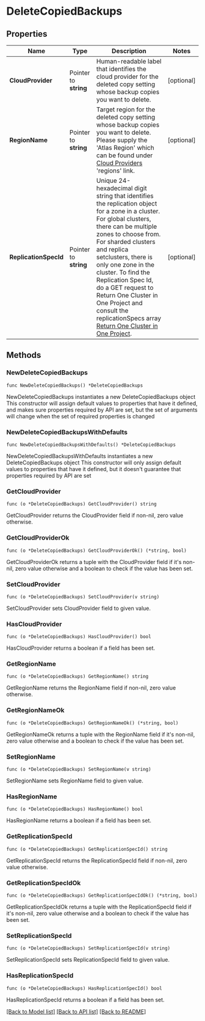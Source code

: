 # DeleteCopiedBackups

## Properties

Name | Type | Description | Notes
------------ | ------------- | ------------- | -------------
**CloudProvider** | Pointer to **string** | Human-readable label that identifies the cloud provider for the deleted copy setting whose backup copies you want to delete. | [optional] 
**RegionName** | Pointer to **string** | Target region for the deleted copy setting whose backup copies you want to delete. Please supply the &#39;Atlas Region&#39; which can be found under [Cloud Providers](https://www.mongodb.com/docs/atlas/reference/cloud-providers/) &#39;regions&#39; link. | [optional] 
**ReplicationSpecId** | Pointer to **string** | Unique 24-hexadecimal digit string that identifies the replication object for a zone in a cluster. For global clusters, there can be multiple zones to choose from. For sharded clusters and replica setclusters, there is only one zone in the cluster. To find the Replication Spec Id, do a GET request to Return One Cluster in One Project and consult the replicationSpecs array [Return One Cluster in One Project](#operation/getLegacyCluster). | [optional] 

## Methods

### NewDeleteCopiedBackups

`func NewDeleteCopiedBackups() *DeleteCopiedBackups`

NewDeleteCopiedBackups instantiates a new DeleteCopiedBackups object
This constructor will assign default values to properties that have it defined,
and makes sure properties required by API are set, but the set of arguments
will change when the set of required properties is changed

### NewDeleteCopiedBackupsWithDefaults

`func NewDeleteCopiedBackupsWithDefaults() *DeleteCopiedBackups`

NewDeleteCopiedBackupsWithDefaults instantiates a new DeleteCopiedBackups object
This constructor will only assign default values to properties that have it defined,
but it doesn't guarantee that properties required by API are set

### GetCloudProvider

`func (o *DeleteCopiedBackups) GetCloudProvider() string`

GetCloudProvider returns the CloudProvider field if non-nil, zero value otherwise.

### GetCloudProviderOk

`func (o *DeleteCopiedBackups) GetCloudProviderOk() (*string, bool)`

GetCloudProviderOk returns a tuple with the CloudProvider field if it's non-nil, zero value otherwise
and a boolean to check if the value has been set.

### SetCloudProvider

`func (o *DeleteCopiedBackups) SetCloudProvider(v string)`

SetCloudProvider sets CloudProvider field to given value.

### HasCloudProvider

`func (o *DeleteCopiedBackups) HasCloudProvider() bool`

HasCloudProvider returns a boolean if a field has been set.
### GetRegionName

`func (o *DeleteCopiedBackups) GetRegionName() string`

GetRegionName returns the RegionName field if non-nil, zero value otherwise.

### GetRegionNameOk

`func (o *DeleteCopiedBackups) GetRegionNameOk() (*string, bool)`

GetRegionNameOk returns a tuple with the RegionName field if it's non-nil, zero value otherwise
and a boolean to check if the value has been set.

### SetRegionName

`func (o *DeleteCopiedBackups) SetRegionName(v string)`

SetRegionName sets RegionName field to given value.

### HasRegionName

`func (o *DeleteCopiedBackups) HasRegionName() bool`

HasRegionName returns a boolean if a field has been set.
### GetReplicationSpecId

`func (o *DeleteCopiedBackups) GetReplicationSpecId() string`

GetReplicationSpecId returns the ReplicationSpecId field if non-nil, zero value otherwise.

### GetReplicationSpecIdOk

`func (o *DeleteCopiedBackups) GetReplicationSpecIdOk() (*string, bool)`

GetReplicationSpecIdOk returns a tuple with the ReplicationSpecId field if it's non-nil, zero value otherwise
and a boolean to check if the value has been set.

### SetReplicationSpecId

`func (o *DeleteCopiedBackups) SetReplicationSpecId(v string)`

SetReplicationSpecId sets ReplicationSpecId field to given value.

### HasReplicationSpecId

`func (o *DeleteCopiedBackups) HasReplicationSpecId() bool`

HasReplicationSpecId returns a boolean if a field has been set.

[[Back to Model list]](../README.md#documentation-for-models) [[Back to API list]](../README.md#documentation-for-api-endpoints) [[Back to README]](../README.md)


